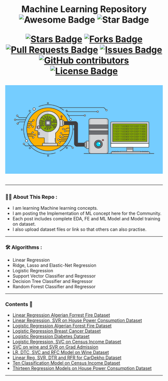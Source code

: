 <h1 align="center">Machine Learning Repository
<div align="center">
<img src="https://cdn.rawgit.com/sindresorhus/awesome/d7305f38d29fed78fa85652e3a63e154dd8e8829/media/badge.svg" alt="Awesome Badge"/>
<img src="https://img.shields.io/static/v1?label=%F0%9F%8C%9F&message=If%20Useful&style=style=flat&color=BC4E99" alt="Star Badge"/>
<br>

<a href="https://github.com/Shubham3023/Machine_Learning/stargazers"><img src="https://img.shields.io/github/stars/Shubham3023/Machine_Learning" alt="Stars Badge"/></a>
<a href="https://github.com/Shubham3023/Machine_Learning/network/members"><img src="https://img.shields.io/github/forks/Shubham3023/Machine_Learning" alt="Forks Badge"/></a>
<a href="https://github.com/Shubham3023/Machine_Learning/pulls"><img src="https://img.shields.io/github/issues-pr/Shubham3023/Machine_Learning" alt="Pull Requests Badge"/></a>
<a href="https://github.com/Shubham3023/Machine_Learning/issues"><img src="https://img.shields.io/github/issues/Shubham3023/Machine_Learning" alt="Issues Badge"/></a>
<a href="https://github.com/Shubham3023/Machine_Learning/graphs/contributors"><img alt="GitHub contributors" src="https://img.shields.io/github/contributors/Shubham3023/Machine_Learning?color=2b9348"></a>
<a href="https://github.com/Shubham3023/Machine_Learning/blob/master/LICENSE"><img src="https://img.shields.io/github/license/Shubham3023/Machine_Learning?color=2b9348" alt="License Badge"/></a>

<img alt="Machine Learning Repo" src="https://github.com/Shubham3023/Machine_Learning/blob/main/ML.jpg"> </img>
</div>
  
---

### :man_technologist: About This Repo :
 
- I am learning Machine learning concepts.
- I am posting the Implementation of ML concept here for the Community.
- Each post includes complete EDA, FE and ML Model and Model training on dataset.
- I also upload dataset files or link so that others can also practise.

---

### :hammer_and_wrench: Algorithms :

 - Linear Regression
 - Ridge, Lasso and Elastic-Net Regression
 - Logistic Regression
 - Support Vector Classifier and Regressor
 - Decision Tree Classifier and Regressor
 - Random Forest Classifier and Regressor

---
  
 ### Contents 🚀
 - [Linear Regression Algerian Forrest Fire Dataset](https://github.com/Shubham3023/Machine_Learning/tree/main/Algerian%20Forrest%20Fire%20Dataset)
 - [Linear Regression, SVR on House Power Consumption Dataset](https://github.com/Shubham3023/Machine_Learning/tree/main/Linear%20Regression%2C%20SVR%20on%20House%20Power%20Consumption)
 - [Logistic Regression Algerian Forest Fire Dataset](https://github.com/Shubham3023/Machine_Learning/tree/main/Logistic%20Regression%20Algerian%20Forest%20Fire)
 - [Logistic Regression Breast Cancer Dataset](https://github.com/Shubham3023/Machine_Learning/tree/main/Logistic%20Regression%20Breast%20Cancer%20Dataset)
 - [Logistic Regression Diabetes Dataset](https://github.com/Shubham3023/Machine_Learning/tree/main/Logistic%20Regression%20Diabetes%20Dataset)
 - [Logistic Regression, SVC on Census Income Dataset](https://github.com/Shubham3023/Machine_Learning/tree/main/Logistic%20Regression%2C%20SVC%20on%20Census%20Income%20Dataset)
 - [SVC on wine and SVR on Grad Admission](https://github.com/Shubham3023/Machine_Learning/tree/main/SVC%20on%20wine%20and%20SVR%20on%20Grad%20Admission)
 - [LR, DTC, SVC and RFC Model on Wine Dataset](https://github.com/Shubham3023/Machine_Learning/tree/main/LR%2C%20DTC%2C%20SVC%20and%20RFC%20Model%20on%20Wine%20Dataset)
 - [Linear Reg, SVR, DTR and RFR for CarDekho Dataset](https://github.com/Shubham3023/Machine_Learning/tree/main/Linear%20Reg%2C%20SVR%2C%20DTR%20and%20RFR%20for%20CarDekho%20dataset)
 - [Ten Classification Model on Census Income Dataset](https://github.com/Shubham3023/Machine_Learning/tree/main/Ten%20Classification%20Model%20on%20Census%20Income%20Dataset)
 - [Thirteen Regression Models on House Power Consumption Dataset](https://github.com/Shubham3023/Machine_Learning/tree/main/Thirteen%20Regression%20Models%20on%20%20House%20Power%20Consumption%20Dataset)

---
 
